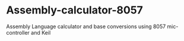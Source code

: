 # Assembly-calculator-8057
Assembly Language calculator and base conversions using 8057 mic-controller and Keil
